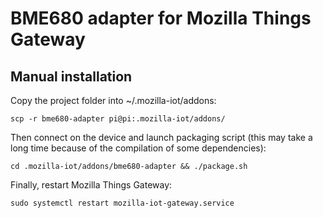 # BME680 adapter for Mozilla Things Gateway

## Manual installation
Copy the project folder into ~/.mozilla-iot/addons:
```
scp -r bme680-adapter pi@pi:.mozilla-iot/addons/
```

Then connect on the device and launch packaging script (this may take a long time because of the compilation of some dependencies):
```
cd .mozilla-iot/addons/bme680-adapter && ./package.sh
```

Finally, restart Mozilla Things Gateway:
```
sudo systemctl restart mozilla-iot-gateway.service
```
